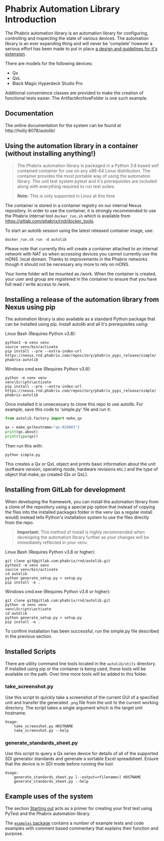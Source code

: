 # Phabrix Automation Library Introduction

The Phabrix automation library is an automation library for configuring, controlling and inspecting the state of various
devices. The automation library is an ever expanding thing and will never be 'complete' however a serious effort has been
made to put in place [a design and guidelines for it's extension](documentation/design_rules.md).  

There are models for the following devices:

* Qx
* QxL
* Black Magic Hyperdeck Studio Pro

Additional convenience classes are provided to make the creation of functional tests easier. The ArtifactArchiveFolder
is one such example.

## Documentation

The online documentation for the system can be found at http://holly:8078/autolib/

## Using the automation library in a container (without installing anything!)

> The Phabrix automation library is packaged in a Python 3.8 based self contained container for use on any x86-64 Linux distribution.
> The container provides the most portable way of using the automation library. The unit test system pytest and
> it's prerequisites are included along with everything required to run test suites.
>
> **Note:** This is only supported in Linux at this time

The container is stored in a container registry on our internal Nexus repository. In order to use the container, it is
strongly recommended to use the Phabrix internal tool `docker_run.sh` which is available from 
https://gitlab.com/phabrix/rnd/docker_tools.

To start an autolib session using the latest released container image, use:

    docker_run.sh run -d autolib

Please note that currently this will create a container attached to an internal network with NAT so when accessing 
devices you cannot currently use the mDNS .local domain. Thanks to improvements in the Phabrix networks though it
should not be necessary any more to rely on mDNS. 

Your home folder will be mounted as /work. When the container is created, your user and group are registered in the
container to ensure that you have full read / write access to /work.

## Installing a release of the automation library from Nexus using pip

The automation library is also available as a standard Python package that can be installed using pip. Install autolib and all it's prerequisites using:

Linux Bash (Requires Python v3.8):

    python3 -m venv venv
    source venv/bin/activate
    pip install --pre --extra-index-url https://nexus.rnd.phabrix.com/repository/phabrix_pypi_release/simple/ phabrix-autolib

Windows cmd.exe (Requires Python v3.8):

    python -m venv venv
    venv\Scripts\activate
    pip install --pre --extra-index-url https://nexus.rnd.phabrix.com/repository/phabrix_pypi_release/simple/ phabrix-autolib
    
Once installed it is unnecessary to clone this repo to use autolib. For example, save this code to 'simple.py' file and run it:

```python
from autolib.factory import make_qx

qx = make_qx(hostname="qx-020001")
print(qx.about)
print(type(qx))
```

Then run this with:

    python simple.py

This creates a Qx or QxL object and prints basic information about the unit (software version, operating mode, 
hardware revisions etc.) and the type of object that make_qx created (Qx or QxL). 

## Installing from GitLab for development
When developing the framework, you can install the automation library from a clone of the repository using a special pip
option that instead of copying the files into the installed packages folder in the venv (as a regular install would)
instead tells Python's installation system to use the files directly from the repo.

> **Important:** This method of install is highly recommended when developing the automation library further as your
> changes will be immediately reflected in your venv.

Linux Bash (Requires Python v3.8 or higher):

    git clone git@gitlab.com:phabrix/rnd/autolib.git
    python3 -m venv venv
    source venv/bin/activate
    cd autolib
    python generate_setup.py > setup.py
    pip install -e .

Windows cmd.exe (Requires Python v3.8 or higher):

    git clone git@gitlab.com:phabrix/rnd/autolib.git
    python -m venv venv
    venv\Scripts\activate
    cd autolib
    python generate_setup.py > setup.py
    pip install -e .

To confirm installation has been successful, run the simple.py file described in the previous section.

## Installed Scripts
There are utility command line tools located in the `autolib/utils` directory. If installed using pip or the
container is being used, these tools will be available on the path. Over time more tools will be added to this folder.

### take_screenshot.py
Use this script to quickly take a screenshot of the current GUI of a specified unit and transfer the generated `.png` 
file from the unit to the current working directory. The script takes a single argument which is the target unit
hostname.

    Usage:
        take_screenshot.py HOSTNAME
        take_screenshot.py --help

### generate_standards_sheet.py
Use this script to query a Qx series device for details of all of the supported SDI generator standards and generate
a sortable Excel spreadsheet. Ensure that the device is in SDI mode before running the tool.

    Usage:
        generate_standards_sheet.py [--output=<filename>] HOSTNAME
        generate_standards_sheet.py --help

## Example uses of the system
The section [Starting out](documentation/basic_test.md) acts as a primer for creating your first test using PyTest and
the Phabrix automation library.

The [`examples` package](documentation/worked_examples.md) contains a number of example tests and code examples with comment 
based commentary that explains their function and purpose.
